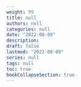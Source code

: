 ```yaml
---
weight: 99
title: null
authors: null
categories: null
date: "2022-08-09"
description: 
draft: false
lastmod: "2022-08-09"
series: null
tags: null
toc: true
bookCollapseSection: true
---
```




<!--more-->

